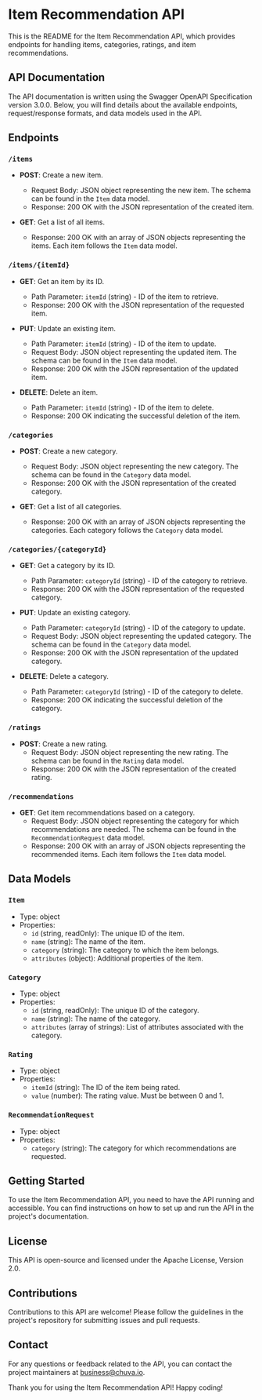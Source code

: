 # Item Recommendation API

This is the README for the Item Recommendation API, which provides endpoints for handling items, categories, ratings, and item recommendations.

## API Documentation

The API documentation is written using the Swagger OpenAPI Specification version 3.0.0. Below, you will find details about the available endpoints, request/response formats, and data models used in the API.

## Endpoints

### `/items`

- **POST**: Create a new item.
  - Request Body: JSON object representing the new item. The schema can be found in the `Item` data model.
  - Response: 200 OK with the JSON representation of the created item.

- **GET**: Get a list of all items.
  - Response: 200 OK with an array of JSON objects representing the items. Each item follows the `Item` data model.

### `/items/{itemId}`

- **GET**: Get an item by its ID.
  - Path Parameter: `itemId` (string) - ID of the item to retrieve.
  - Response: 200 OK with the JSON representation of the requested item.

- **PUT**: Update an existing item.
  - Path Parameter: `itemId` (string) - ID of the item to update.
  - Request Body: JSON object representing the updated item. The schema can be found in the `Item` data model.
  - Response: 200 OK with the JSON representation of the updated item.

- **DELETE**: Delete an item.
  - Path Parameter: `itemId` (string) - ID of the item to delete.
  - Response: 200 OK indicating the successful deletion of the item.

### `/categories`

- **POST**: Create a new category.
  - Request Body: JSON object representing the new category. The schema can be found in the `Category` data model.
  - Response: 200 OK with the JSON representation of the created category.

- **GET**: Get a list of all categories.
  - Response: 200 OK with an array of JSON objects representing the categories. Each category follows the `Category` data model.

### `/categories/{categoryId}`

- **GET**: Get a category by its ID.
  - Path Parameter: `categoryId` (string) - ID of the category to retrieve.
  - Response: 200 OK with the JSON representation of the requested category.

- **PUT**: Update an existing category.
  - Path Parameter: `categoryId` (string) - ID of the category to update.
  - Request Body: JSON object representing the updated category. The schema can be found in the `Category` data model.
  - Response: 200 OK with the JSON representation of the updated category.

- **DELETE**: Delete a category.
  - Path Parameter: `categoryId` (string) - ID of the category to delete.
  - Response: 200 OK indicating the successful deletion of the category.

### `/ratings`

- **POST**: Create a new rating.
  - Request Body: JSON object representing the new rating. The schema can be found in the `Rating` data model.
  - Response: 200 OK with the JSON representation of the created rating.

### `/recommendations`

- **GET**: Get item recommendations based on a category.
  - Request Body: JSON object representing the category for which recommendations are needed. The schema can be found in the `RecommendationRequest` data model.
  - Response: 200 OK with an array of JSON objects representing the recommended items. Each item follows the `Item` data model.

## Data Models

### `Item`

- Type: object
- Properties:
  - `id` (string, readOnly): The unique ID of the item.
  - `name` (string): The name of the item.
  - `category` (string): The category to which the item belongs.
  - `attributes` (object): Additional properties of the item.

### `Category`

- Type: object
- Properties:
  - `id` (string, readOnly): The unique ID of the category.
  - `name` (string): The name of the category.
  - `attributes` (array of strings): List of attributes associated with the category.

### `Rating`

- Type: object
- Properties:
  - `itemId` (string): The ID of the item being rated.
  - `value` (number): The rating value. Must be between 0 and 1.

### `RecommendationRequest`

- Type: object
- Properties:
  - `category` (string): The category for which recommendations are requested.

## Getting Started

To use the Item Recommendation API, you need to have the API running and accessible. You can find instructions on how to set up and run the API in the project's documentation.

## License

This API is open-source and licensed under the Apache License, Version 2.0.

## Contributions

Contributions to this API are welcome! Please follow the guidelines in the project's repository for submitting issues and pull requests.

## Contact

For any questions or feedback related to the API, you can contact the project maintainers at business@chuva.io.

Thank you for using the Item Recommendation API! Happy coding!
